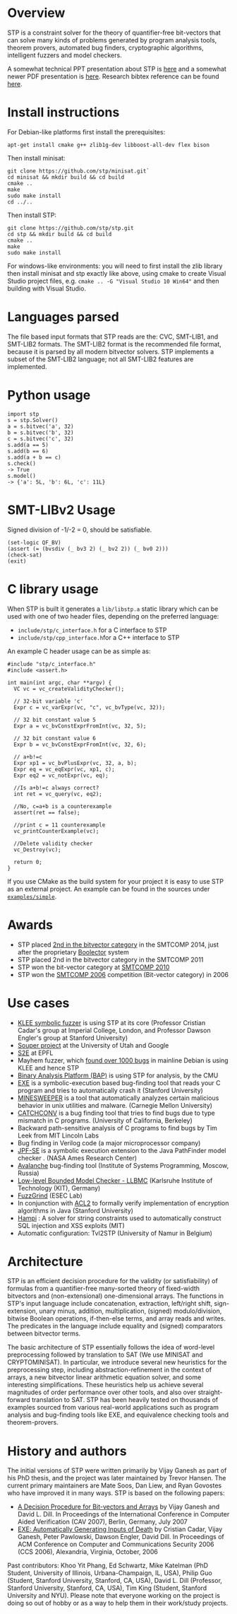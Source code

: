 Overview
=============
STP is a constraint solver for the theory of quantifier-free bit-vectors that can solve many kinds of problems generated by program analysis tools, theorem provers, automated bug finders, cryptographic algorithms, intelligent fuzzers and model checkers.

A somewhat technical PPT presentation about STP is [here](/images/STP_old_talk.ppt) and a somewhat newer PDF presentation is [here](/images/MIT-vijayganesh-stp-talk.pdf). Research bibtex reference can be found [here](http://dblp.uni-trier.de/rec/bibtex/conf/cav/GaneshD07).

<!--The input to STP are formulas over the theory of bit-vectors and arrays. This theory captures most expressions from languages like C,C++,Java, Verilog etc. STP can tell if the input formula is satisfiable or not and if is, then it can also generate a variable assignment to satisfy the input formula.-->


Install instructions
=============

For Debian-like platforms first install the prerequisites: 
```
apt-get install cmake g++ zlib1g-dev libboost-all-dev flex bison
```

Then install minisat:
```
git clone https://github.com/stp/minisat.git`
cd minisat && mkdir build && cd build
cmake ..
make
sudo make install
cd ../..
```

Then install STP:
```
git clone https://github.com/stp/stp.git
cd stp && mkdir build && cd build
cmake ..
make
sudo make install
```


For windows-like environments: you will need to first install the zlib library then install minisat and stp exactly like above, using cmake to create Visual Studio project files, e.g. `cmake .. -G "Visual Studio 10 Win64"` and then building with Visual Studio.

Languages parsed
=============
The file based input formats that STP reads are the: CVC, SMT-LIB1, and SMT-LIB2 formats. The SMT-LIB2 format is the recommended file format, because it is parsed by all modern bitvector solvers. STP implements a subset of the SMT-LIB2 language; not all SMT-LIB2 features are implemented.


Python usage
=============

```
import stp
s = stp.Solver()
a = s.bitvec('a', 32)
b = s.bitvec('b', 32)
c = s.bitvec('c', 32)
s.add(a == 5)
s.add(b == 6)
s.add(a + b == c)
s.check()
-> True
s.model()
-> {'a': 5L, 'b': 6L, 'c': 11L}
```

SMT-LIBv2 Usage
=============
Signed division of -1/-2 =  0, should be satisfiable.

```
(set-logic QF_BV)
(assert (= (bvsdiv (_ bv3 2) (_ bv2 2)) (_ bv0 2)))
(check-sat)
(exit)
```


C library usage
=============

When STP is built it generates a ``lib/libstp.a`` static library which can be used with one of two header files, depending on the preferred language:

- ``include/stp/c_interface.h`` for a C interface to STP
- ``include/stp/cpp_interface.h``for a C++ interface to STP

An example C header usage can be as simple as:

```
#include "stp/c_interface.h"
#include <assert.h>

int main(int argc, char **argv) {
  VC vc = vc_createValidityChecker();

  // 32-bit variable 'c'
  Expr c = vc_varExpr(vc, "c", vc_bvType(vc, 32));

  // 32 bit constant value 5
  Expr a = vc_bvConstExprFromInt(vc, 32, 5);

  // 32 bit constant value 6
  Expr b = vc_bvConstExprFromInt(vc, 32, 6);

  // a+b!=c
  Expr xp1 = vc_bvPlusExpr(vc, 32, a, b);
  Expr eq = vc_eqExpr(vc, xp1, c);
  Expr eq2 = vc_notExpr(vc, eq);

  //Is a+b!=c always correct?
  int ret = vc_query(vc, eq2);

  //No, c=a+b is a counterexample
  assert(ret == false);

  //print c = 11 counterexample
  vc_printCounterExample(vc);

  //Delete validity checker
  vc_Destroy(vc);

  return 0;
}
```

If you use CMake as the build system for your project it is easy to use STP as an external project. An example can be found in the sources under [``examples/simple``](https://github.com/stp/stp/tree/master/examples/simple).

Awards
=============
* STP placed [2nd in the bitvector category](http://www.msoos.org/2014/06/smt-competition14-and-stp/) in the SMTCOMP 2014, just after the proprietary [Boolector](http://fmv.jku.at/boolector/) system
* STP placed 2nd in the bitvector category in the SMTCOMP 2011
* STP won the bit-vector category at [SMTCOMP 2010](http://www.smtcomp.org/2010/)
* STP won the [SMTCOMP 2006](https://www.cs.upc.edu/~oliveras/espai/papers/JAR-smtcomp.pdf) competition (Bit-vector category) in 2006

Use cases
=============


* [KLEE symbolic fuzzer](http://klee.github.io/) is using STP at its core (Professor Cristian Cadar's group at Imperial College, London, and Professor Dawson Engler's group at Stanford University)
* [Souper project](https://github.com/google/souper) at the University of Utah and Google
* [S2E](http://s2e.epfl.ch/) at EPFL
* Mayhem fuzzer, which [found over 1000 bugs](http://lwn.net/Articles/557055/) in mainline Debian is using KLEE and hence STP
* [Binary Analysis Platform (BAP)](http://bap.ece.cmu.edu/) is using STP for analysis, by the CMU
* [EXE](http://people.csail.mit.edu/vganesh/STP_files/exe.pdf) is a symbolic-execution based bug-finding tool that reads your C program and tries to automatically crash it (Stanford University)
* [MINESWEEPER](http://users.ece.cmu.edu/~dawnsong/)  is a tool that automatically analyzes certain malicious behavior in unix utilities and malware.  (Carnegie Mellon University)
* [CATCHCONV](http://sourceforge.net/projects/catchconv/) is a bug finding tool that tries to find bugs due to type mismatch in C programs. (University of California, Berkeley)
* Backward path-sensitive analysis of C programs to find bugs by Tim Leek from MIT Lincoln Labs
* Bug finding in Verilog code (a major microprocessor company)
* [JPF-SE](http://ase.arc.nasa.gov/people/pcorina/papers/jpfseTACAS07.pdf) is a symbolic execution extension to the Java PathFinder model checker . (NASA Ames Research Center)
* [Avalanche](http://code.google.com/p/avalanche/) bug-finding tool (Institute of Systems Programming, Moscow, Russia)
* [Low-level Bounded Model Checker - LLBMC](http://llbmc.org/) (Karlsruhe Institute of Technology (KIT), Germany)
* [FuzzGrind](http://esec-lab.sogeti.com/pages/Fuzzgrind)  (ESEC Lab)
* In conjunction with [ACL2](http://www.cs.utexas.edu/users/moore/acl2/) to formally verify implementation of encryption algorithms in Java (Stanford University)
* [Hampi](http://people.csail.mit.edu/akiezun/hampi/) : A solver for string constraints used to automatically construct SQL injection and XSS exploits (MIT)
* Automatic configuration: Tvl2STP (University of Namur in Belgium)


Architecture
=============

STP is an efficient decision procedure for the validity (or satisfiability) of formulas from a quantifier-free many-sorted theory of fixed-width bitvectors and (non-extensional) one-dimensional arrays. The functions in STP's input language include concatenation, extraction, left/right shift, sign-extension, unary minus, addition, multiplication, (signed) modulo/division, bitwise Boolean operations, if-then-else terms, and array reads and writes. The predicates in the language include equality and (signed) comparators between bitvector terms.

The basic architecture of STP essentially follows the idea of word-level preprocessing followed by translation to SAT (We use MINISAT and CRYPTOMINISAT). In particular, we introduce several new heuristics for the preprocessing step, including abstraction-refinement in the context of arrays, a new bitvector linear arithmetic equation solver, and some interesting simplifications. These heuristics help us achieve several magnitudes of order performance over other tools, and also over straight-forward translation to SAT. STP has been heavily tested on thousands of examples sourced from various real-world applications such as program analysis and bug-finding tools like EXE, and equivalence checking tools and theorem-provers.

History and authors
=============

The initial versions of STP were written primarily by Vijay Ganesh as part of his PhD thesis, and the project was later maintained by Trevor Hansen. The current primary maintainers are Mate Soos, Dan Liew, and Ryan Govostes who have improved it in many ways. STP is based on the following papers:

* [A Decision Procedure for Bit-vectors and Arrays](https://ece.uwaterloo.ca/~vganesh/Publications_files/vg2007-STP-CAV.pdf) by Vijay Ganesh and David L. Dill. In Proceedings of the International Conference in Computer Aided Verification (CAV 2007), Berlin, Germany, July 2007
* [EXE: Automatically Generating Inputs of Death](https://ece.uwaterloo.ca/~vganesh/Publications_files/vg2006-EXE-CCS.pdf) by Cristian Cadar, Vijay Ganesh, Peter Pawlowski, Dawson Engler, David Dill. In Proceedings of ACM Conference on Computer and Communications Security 2006 (CCS 2006), Alexandria, Virginia, October, 2006

Past contributors: Khoo Yit Phang, Ed Schwartz, Mike Katelman (PhD Student, University of Illinois, Urbana-Champaign, IL, USA), Philip Guo (Student, Stanford University, Stanford, CA, USA), David L. Dill (Professor, Stanford University, Stanford, CA, USA), Tim King (Student, Stanford University and NYU). Please note that everyone working on the project is doing so out of hobby or as a way to help them in their work/study projects.

